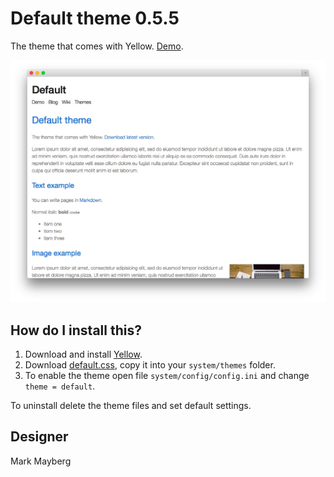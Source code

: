 Default theme 0.5.5
===================
The theme that comes with Yellow. [Demo](http://demo.datenstrom.se/themes/default-theme).

[![Screenshot](default-theme.jpg?raw=true)](http://demo.datenstrom.se/themes/default-theme)

How do I install this?
----------------------
1. Download and install [Yellow](https://github.com/datenstrom/yellow/).  
2. Download [default.css](default.css?raw=true), copy it into your `system/themes` folder.  
3. To enable the theme open file `system/config/config.ini` and change `theme = default`.  

To uninstall delete the theme files and set default settings.

Designer
--------
Mark Mayberg

